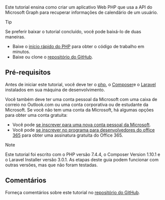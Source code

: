 <!-- markdownlint-disable MD002 MD041 -->

Este tutorial ensina como criar um aplicativo Web PHP que usa a API do Microsoft Graph para recuperar informações de calendário de um usuário.

> [!TIP]
> Se preferir baixar o tutorial concluído, você pode baixá-lo de duas maneiras.
>
> - Baixe o [início rápido do PHP](https://developer.microsoft.com/graph/quick-start?platform=option-php) para obter o código de trabalho em minutos.
> - Baixe ou clone o [repositório do GitHub](https://github.com/microsoftgraph/msgraph-training-phpapp).

## <a name="prerequisites"></a>Pré-requisitos

Antes de iniciar este tutorial, você deve ter o [php](http://php.net/downloads.php), o [Composer](https://getcomposer.org/)e o [Laravel](https://laravel.com/) instalados em sua máquina de desenvolvimento.

Você também deve ter uma conta pessoal da Microsoft com uma caixa de correio no Outlook.com ou uma conta corporativa ou de estudante da Microsoft. Se você não tem uma conta da Microsoft, há algumas opções para obter uma conta gratuita:

- Você pode [se inscrever para uma nova conta pessoal da Microsoft](https://signup.live.com/signup?wa=wsignin1.0&rpsnv=12&ct=1454618383&rver=6.4.6456.0&wp=MBI_SSL_SHARED&wreply=https://mail.live.com/default.aspx&id=64855&cbcxt=mai&bk=1454618383&uiflavor=web&uaid=b213a65b4fdc484382b6622b3ecaa547&mkt=E-US&lc=1033&lic=1).
- Você pode [se inscrever no programa para desenvolvedores do office 365](https://developer.microsoft.com/office/dev-program) para obter uma assinatura gratuita do Office 365.

> [!NOTE]
> Este tutorial foi escrito com o PHP versão 7.4.4, o Composer Version 1.10.1 e o Laravel Installer versão 3.0.1. As etapas deste guia podem funcionar com outras versões, mas que não foram testadas.

## <a name="feedback"></a>Comentários

Forneça comentários sobre este tutorial no [repositório do GitHub](https://github.com/microsoftgraph/msgraph-training-phpapp).

